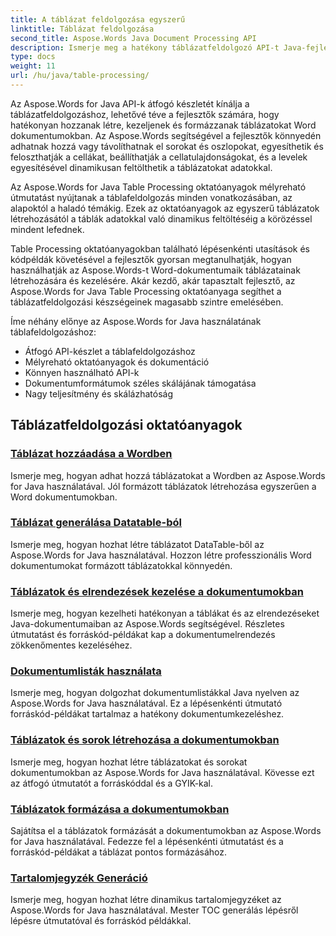 ```yaml
---
title: A táblázat feldolgozása egyszerű
linktitle: Táblázat feldolgozása
second_title: Aspose.Words Java Document Processing API
description: Ismerje meg a hatékony táblázatfeldolgozó API-t Java-fejlesztők számára az Aspose.Word for Java használatával. Táblázatok létrehozása, kezelése és formázása Word dokumentumokban. Bővítse dokumentumfeldolgozó alkalmazásait még ma.
type: docs
weight: 11
url: /hu/java/table-processing/
---
```


Az Aspose.Words for Java API-k átfogó készletét kínálja a táblázatfeldolgozáshoz, lehetővé téve a fejlesztők számára, hogy hatékonyan hozzanak létre, kezeljenek és formázzanak táblázatokat Word dokumentumokban. Az Aspose.Words segítségével a fejlesztők könnyedén adhatnak hozzá vagy távolíthatnak el sorokat és oszlopokat, egyesíthetik és feloszthatják a cellákat, beállíthatják a cellatulajdonságokat, és a levelek egyesítésével dinamikusan feltölthetik a táblázatokat adatokkal.

Az Aspose.Words for Java Table Processing oktatóanyagok mélyreható útmutatást nyújtanak a táblafeldolgozás minden vonatkozásában, az alapoktól a haladó témákig. Ezek az oktatóanyagok az egyszerű táblázatok létrehozásától a táblák adatokkal való dinamikus feltöltéséig a körözéssel mindent lefednek.

Table Processing oktatóanyagokban található lépésenkénti utasítások és kódpéldák követésével a fejlesztők gyorsan megtanulhatják, hogyan használhatják az Aspose.Words-t Word-dokumentumaik táblázatainak létrehozására és kezelésére. Akár kezdő, akár tapasztalt fejlesztő, az Aspose.Words for Java Table Processing oktatóanyaga segíthet a táblázatfeldolgozási készségeinek magasabb szintre emelésében.

Íme néhány előnye az Aspose.Words for Java használatának táblafeldolgozáshoz:

* Átfogó API-készlet a táblafeldolgozáshoz
* Mélyreható oktatóanyagok és dokumentáció
* Könnyen használható API-k
* Dokumentumformátumok széles skálájának támogatása
* Nagy teljesítmény és skálázhatóság


## Táblázatfeldolgozási oktatóanyagok

### [Táblázat hozzáadása a Wordben](./add-table-in-word/)
Ismerje meg, hogyan adhat hozzá táblázatokat a Wordben az Aspose.Words for Java használatával. Jól formázott táblázatok létrehozása egyszerűen a Word dokumentumokban.
### [Táblázat generálása Datatable-ból](./generate-table-from-datatable/)
Ismerje meg, hogyan hozhat létre táblázatot DataTable-ből az Aspose.Words for Java használatával. Hozzon létre professzionális Word dokumentumokat formázott táblázatokkal könnyedén. 
### [Táblázatok és elrendezések kezelése a dokumentumokban](./managing-tables-layouts/)
Ismerje meg, hogyan kezelheti hatékonyan a táblákat és az elrendezéseket Java-dokumentumaiban az Aspose.Words segítségével. Részletes útmutatást és forráskód-példákat kap a dokumentumelrendezés zökkenőmentes kezeléséhez.
### [Dokumentumlisták használata](./working-with-document-lists/)
Ismerje meg, hogyan dolgozhat dokumentumlistákkal Java nyelven az Aspose.Words for Java használatával. Ez a lépésenkénti útmutató forráskód-példákat tartalmaz a hatékony dokumentumkezeléshez.
### [Táblázatok és sorok létrehozása a dokumentumokban](./creating-tables-rows/)
Ismerje meg, hogyan hozhat létre táblázatokat és sorokat dokumentumokban az Aspose.Words for Java használatával. Kövesse ezt az átfogó útmutatót a forráskóddal és a GYIK-kal.
### [Táblázatok formázása a dokumentumokban](./formatting-tables/)
Sajátítsa el a táblázatok formázását a dokumentumokban az Aspose.Words for Java használatával. Fedezze fel a lépésenkénti útmutatást és a forráskód-példákat a táblázat pontos formázásához.
### [Tartalomjegyzék Generáció](./table-contents-generation/)
Ismerje meg, hogyan hozhat létre dinamikus tartalomjegyzéket az Aspose.Words for Java használatával. Mester TOC generálás lépésről lépésre útmutatóval és forráskód példákkal.